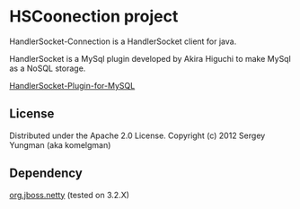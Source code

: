 HSCoonection project
====================
HandlerSocket-Connection is a HandlerSocket client for java.

HandlerSocket is a MySql plugin developed by Akira Higuchi to make MySql as a NoSQL storage.

[HandlerSocket-Plugin-for-MySQL](https://github.com/DeNADev/HandlerSocket-Plugin-for-MySQL)

License
-------
Distributed under the Apache 2.0 License. Copyright (c) 2012 Sergey Yungman (aka komelgman)

Dependency
----------
[org.jboss.netty](http://www.jboss.org/netty) (tested on 3.2.X)





